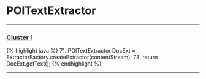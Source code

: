 # POITextExtractor

***

### [Cluster 1](./1)
{% highlight java %}
71. POITextExtractor DocExt = ExtractorFactory.createExtractor(contentStream);
73. return DocExt.getText();
{% endhighlight %}

***

